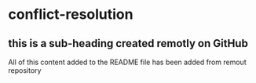 # conflict-resolution
## this is a sub-heading created remotly on GitHub
All of this content added to the README file has been added from remout repository
